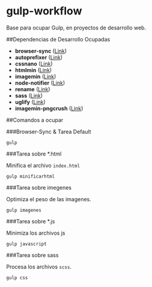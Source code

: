# gulp-workflow

Base para ocupar Gulp, en proyectos de desarrollo web.

##Dependencias de Desarrollo Ocupadas

- **browser-sync** ([Link](https://www.npmjs.com/package/browser-sync))
- **autoprefixer** ([Link](https://www.npmjs.com/package/gulp-autoprefixer))
- **cssnano** ([Link](https://www.npmjs.com/package/gulp-cssnano))
- **htmlmin** ([Link](https://www.npmjs.com/package/gulp-htmlmin))
- **imagemin** ([Link](https://www.npmjs.com/package/gulp-imagemin))
- **node-notifier** ([Link](https://www.npmjs.com/package/node-notifier))
- **rename** ([Link](https://www.npmjs.com/package/gulp-rename))
- **sass** ([Link](https://www.npmjs.com/package/gulp-sass))
- **uglify** ([Link](https://www.npmjs.com/package/gulp-uglify))
- **imagemin-pngcrush** ([Link](https://www.npmjs.com/package/imagemin-pngcrush))

##Comandos a ocupar

###Browser-Sync & Tarea Default

```
gulp
```

###Tarea sobre *.html

Minifica el archivo `index.html`
```
gulp minificarhtml
```

###Tarea sobre imegenes

Optimiza el peso de las imagenes.
```
gulp imagenes
```

###Tarea sobre *.js

Minimiza los archivos js
```
gulp javascript
```

###Tarea sobre sass

Procesa los archivos `scss`.
```
gulp css
```